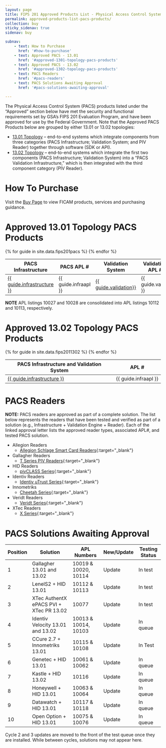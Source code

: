 ```yaml
---
layout: page
title: FIPS 201 Approved Products List - Physical Access Control System Components
permalink: approved-products-list-pacs-products/
collection: buy
sticky_sidenav: true
sidenav: buy

subnav:
    - text: How to Purchase
      href: '#how-to-purchase'
    - text: Approved PACS - 13.01
      href: '#approved-1301-topology-pacs-products'
    - text: Approved PACS - 13.02
      href: '#approved-1302-topology-pacs-products'
    - text: PACS Readers
      href: '#pacs-readers'      
    - text: PACS Solutions Awaiting Approval
      href: '#pacs-solutions-awaiting-approval'

---
```


The Physical Access Control System (PACS) products listed under the “Approved” section below have met the security and functional requirements set by GSA’s FIPS 201 Evaluation Program, and have been approved for use by the Federal Government. Note that the Approved PACS Products below are grouped by either 13.01 or 13.02 topologies:

- [13.01 Topology](#approved-1301-topology-pacs-products) – end-to-end systems which integrate components from three categories (PACS Infrastructure; Validation System; and PIV Reader) together through software (SDK or API).
- [13.02 Topology](#approved-1302-topology-pacs-products) – end-to-end systems which integrate the first two components (PACS Infrastructure; Validation System) into a “PACS Validation Infrastructure,” which is then integrated with the third component category (PIV Reader).

# How To Purchase

Visit the [Buy Page](../buy/) to view FICAM products, services and purchasing guidance.

# Approved 13.01 Topology PACS Products

<!--
<fieldset class="usa-fieldset-inputs guide-filter">
  <legend>Topologies</legend>
    <ul class="usa-unstyled-list">
      {% for category in categories %}
        <li>
          <input class="guide-filter-category" id="category-{{ category | slugify }}" type="checkbox" name="categories" value="{{ category }}" checked>
          <label for="category-{{ category | slugify }}">{{ category }}</label>
        </li>
      {% endfor %}
    </ul>
</fieldset>
-->

<table class="usa-table--borderless">
  <thead class="usa-sr">
    <tr>
      <th id="pacs-table-heading-infra" scope="col">PACS Infrastructure</th>
      <th id="pacs-table-heading-fipsstatus" scope="col">PACS APL #</th>
      <th id="pacs-table-heading-validation" scope="col">Validation System</th>
      <th id="pacs-table-heading-cardreader" scope="col">Validation APL #</th>
    </tr>
  </thead>
  <tbody>
      {% for guide in site.data.fips201pacs %}
          <tr class="pacs-table-row" data-category="{{ guide.category }}">
            <td headers="pacs-table-heading-{{ category | slugify }} pacs-table-heading-infrastructure"><a href="{{ guide.infraurl | prepend: site.baseurl }}" target="_blank">{{ guide.infrastructure }}</a></td>
            <td headers="pacs-table-heading-{{ category | slugify }} pacs-table-heading-infraapl">{{ guide.infraapl }}</td>
            <td headers="pacs-table-heading-{{ category | slugify }} pacs-table-heading-validation"><a href="{{ guide.valurl | prepend: site.baseurl }}" target="_blank">{{ guide.validation}}</a></td>
             <td headers="pacs-table-heading-{{ category | slugify }} pacs-table-heading-valapl">{{ guide.valapl }}</td>
          </tr>
      {% endfor %}
  </tbody>
</table>

**NOTE** APL listings 10027 and 10028 are consolidated into APL listings 10112 and 10113, respectively.


# Approved 13.02 Topology PACS Products

<table class="usa-table--borderless">
  <thead class="usa-sr">
    <tr>
      <th id="pacs-table-heading-infra" scope="col">PACS Infrastructure and Validation System</th>
      <th id="pacs-table-heading-infraapl" scope="col"> APL # </th>
    </tr>
  </thead>
  <tbody>
      {% for guide in site.data.fips2011302 %}
          <tr class="pacs-table-row" data-category="{{ guide.category }}">
            <td headers="pacs-table-heading-{{ category | slugify }} pacs-table-heading-infrastructure"><a href="{{ guide.infraurl | prepend: site.baseurl }}" target="_blank">{{ guide.infrastructure }}</a></td>
            <td headers="pacs-table-heading-{{ category | slugify }} pacs-table-heading-infraapl">{{ guide.infraapl }}</td>
          </tr>
      {% endfor %}
  </tbody>
</table>

# PACS Readers
**NOTE:**  PACS readers are approved as part of a complete solution.  The list below represents the readers that have been tested and verified as part of a solution (e.g., Infrastructure + Validation Engine + Reader).  Each of the linked approval letter lists the approved reader types, associated APL#, and tested PACS solution.
- Allegion Readers
    - [Allegion Schlage Smart Card Readers](../docs/apl-10128-29-allegion.pdf){:target="_blank"} 
- Gallagher Readers
    - [T Series PIV Readers](../../docs/apl-10021-22-23-38-39-99-100-101-102-gallagher.pdf){:target="_blank"}
- HID Readers
    - [pivCLASS Series](../../docs/apl-10003-4-5-6-7-8-26-52-85-pivclass.pdf){:target="_blank"}
- Identiv Readers
    - [Identiv uTrust Series](../../docs/apl-10104-5-6-7-19-identiv.pdf){:target="_blank"}
-  Innometriks
    - [Cheetah Series](../../docs/apl-10109-130-cheetah.pdf){:target="_blank"}
- Veridt Readers
    - [Veridt Series](../../docs/apl-10031-32-33-34-35-92-93-94-95-96-veridt.pdf){:target="_blank"}
- XTec Readers
    - [X Series](../../docs/apl-10077-82-xtec.pdf){:target="_blank"}


# PACS Solutions Awaiting Approval

| Position | Solution | APL Numbers | New/Update | Testing Status |
| -------- | -------- | ---------- | -------------- |-------------|
| 1	| Gallagher 13.01 and 13.02 | 10019 & 10020, 10114 | Update | In test |
| 2	| LenelS2 + HID 13.01 | 10112 & 10113 | Update | In test |
| 3	| XTec AuthentX ePACS PVI + XTec PR 13.02 | 10077 | Update | In test |
| 4 | Identiv Velocity 13.01 and 13.02	| 10013 & 10014, 10103 | Update | In queue |
| 5	| CCure 2.7 + Innometriks 13.01 | 10115 & 10108 | Update | In Test |
| 6	| Genetec + HID	13.01 | 10061 & 10062 | Update | In queue |
| 7	| Kastle + HID	13.02 | 10116 | Update | In queue |
| 8 | Honeywell + HID 13.01	| 10063 & 10064 | Update | In queue |
| 9 | Datawatch + HID 13.01	| 10117 & 10118 | Update | In queue |
| 10 | Open Option + HID 13.01 | 10075 & 10076 | Update |	In queue |

Cycle 2 and 3 updates are moved to the front of the test queue once they are installed. While between cycles, solutions may not appear here.
